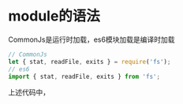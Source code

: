 # module的语法

CommonJs是运行时加载，es6模块加载是编译时加载

```js
// CommonJs
let { stat, readFile, exits } = require('fs');
// es6
import { stat, readFile, exits } from 'fs';
```

上述代码中，
